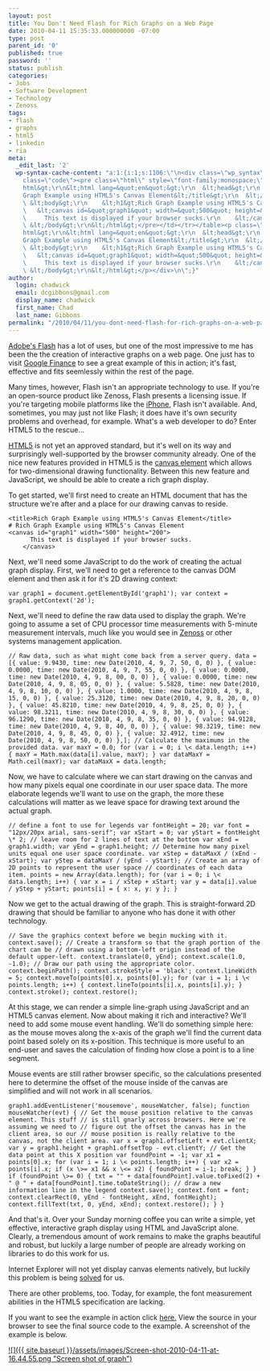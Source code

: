 ```yaml
---
layout: post
title: You Don't Need Flash for Rich Graphs on a Web Page
date: 2010-04-11 15:35:33.000000000 -07:00
type: post
parent_id: '0'
published: true
password: ''
status: publish
categories:
- Jobs
- Software Development
- Technology
- Zenoss
tags:
- flash
- graphs
- html5
- linkedin
- ria
meta:
  _edit_last: '2'
  wp-syntax-cache-content: "a:1:{i:1;s:1106:\"\n<div class=\"wp_syntax\" style=\"position:relative;\"><table><tr><td
    class=\"code\"><pre class=\"html\" style=\"font-family:monospace;\">&lt;!DOCTYPE
    html&gt;\r\n&lt;html lang=&quot;en&quot;&gt;\r\n  &lt;head&gt;\r\n    &lt;title&gt;Rich
    Graph Example using HTML5's Canvas Element&lt;/title&gt;\r\n  &lt;/head&gt;\r\n
    \ &lt;body&gt;\r\n    &lt;h1&gt;Rich Graph Example using HTML5's Canvas Element&lt;/h1&gt;\r\n
    \   &lt;canvas id=&quot;graph1&quot; width=&quot;500&quot; height=&quot;200&quot;&gt;\r\n
    \     This text is displayed if your browser sucks.\r\n    &lt;/canvas&gt;\r\n
    \ &lt;/body&gt;\r\n&lt;/html&gt;</pre></td></tr></table><p class=\"theCode\" style=\"display:none;\">&lt;!DOCTYPE
    html&gt;\r\n&lt;html lang=&quot;en&quot;&gt;\r\n  &lt;head&gt;\r\n    &lt;title&gt;Rich
    Graph Example using HTML5's Canvas Element&lt;/title&gt;\r\n  &lt;/head&gt;\r\n
    \ &lt;body&gt;\r\n    &lt;h1&gt;Rich Graph Example using HTML5's Canvas Element&lt;/h1&gt;\r\n
    \   &lt;canvas id=&quot;graph1&quot; width=&quot;500&quot; height=&quot;200&quot;&gt;\r\n
    \     This text is displayed if your browser sucks.\r\n    &lt;/canvas&gt;\r\n
    \ &lt;/body&gt;\r\n&lt;/html&gt;</p></div>\n\";}"
author:
  login: chadwick
  email: dcgibbons@gmail.com
  display_name: chadwick
  first_name: Chad
  last_name: Gibbons
permalink: "/2010/04/11/you-dont-need-flash-for-rich-graphs-on-a-web-page/"
---
```

[Adobe's Flash](http://www.adobe.com/flashplatform/) has a lot of uses, but one of the most impressive to me has been the the creation of interactive graphs on a web page. One just has to visit [Google Finance](http://www.google.com/finance?q=NASDAQ:GOOG) to see a great example of this in action; it's fast, effective and fits seemlessly within the rest of the page.

Many times, however, Flash isn't an appropriate technology to use. If you're an open-source product like Zenoss, Flash presents a licensing issue. If you're targeting mobile platforms like the [iPhone](http://www.apple.com/iphone/), Flash isn't available. And, sometimes, you may just not like Flash; it does have it's own security problems and overhead, for example. What's a web developer to do? Enter HTML5 to the rescue...

[HTML5](http://en.wikipedia.org/wiki/Html5) is not yet an approved standard, but it's well on its way and surprisingly well-supported by the browser community already. One of the nice new features provided in HTML5 is the [canvas element](http://en.wikipedia.org/wiki/Canvas_element) which allows for two-dimensional drawing functionality. Between this new feature and JavaScript, we should be able to create a rich graph display.

<!--nextpage-->  
To get started, we'll first need to create an HTML document that has the structure we're after and a place for our drawing canvas to reside.

```
<title>Rich Graph Example using HTML5's Canvas Element</title>
# Rich Graph Example using HTML5's Canvas Element
<canvas id="graph1" width="500" height="200">
      This text is displayed if your browser sucks.
    </canvas>
```

<!--nextpage-->  
Next, we'll need some JavaScript to do the work of creating the actual graph display. First, we'll need to get a reference to the canvas DOM element and then ask it for it's 2D drawing context:

```
var graph1 = document.getElementById('graph1'); var context = graph1.getContext('2d');
```

Next, we'll need to define the raw data used to display the graph. We're going to assume a set of CPU processor time measurements with 5-minute measurement intervals, much like you would see in [Zenoss](http://www.zenoss.com/) or other systems management application.

```
// Raw data, such as what might come back from a server query. data = [{ value: 9.9430, time: new Date(2010, 4, 9, 7, 50, 0, 0) }, { value: 0.0000, time: new Date(2010, 4, 9, 7, 55, 0, 0) }, { value: 0.0000, time: new Date(2010, 4, 9, 8, 00, 0, 0) }, { value: 0.0000, time: new Date(2010, 4, 9, 8, 05, 0, 0) }, { value: 5.5828, time: new Date(2010, 4, 9, 8, 10, 0, 0) }, { value: 1.0000, time: new Date(2010, 4, 9, 8, 15, 0, 0) }, { value: 25.3120, time: new Date(2010, 4, 9, 8, 20, 0, 0) }, { value: 45.8210, time: new Date(2010, 4, 9, 8, 25, 0, 0) }, { value: 98.3211, time: new Date(2010, 4, 9, 8, 30, 0, 0) }, { value: 96.1290, time: new Date(2010, 4, 9, 8, 35, 0, 0) }, { value: 94.9128, time: new Date(2010, 4, 9, 8, 40, 0, 0) }, { value: 98.3219, time: new Date(2010, 4, 9, 8, 45, 0, 0) }, { value: 32.4912, time: new Date(2010, 4, 9, 8, 50, 0, 0) },]; // Calculate the maximums in the provided data. var maxY = 0.0; for (var i = 0; i \< data.length; i++) { maxY = Math.max(data[i].value, maxY); } var dataMaxY = Math.ceil(maxY); var dataMaxX = data.length;
```

<!--nextpage-->  
Now, we have to calculate where we can start drawing on the canvas and how many pixels equal one coordinate in our user space data. The more elaborate legends we'll want to use on the graph, the more these calculations will matter as we leave space for drawing text around the actual graph.

```
// define a font to use for legends var fontHeight = 20; var font = "12px/20px arial, sans-serif"; var xStart = 0; var yStart = fontHeight \* 2; // leave room for 2 lines of text at the bottom var xEnd = graph1.width; var yEnd = graph1.height; // Determine how many pixel units equal one user space coordinate. var xStep = dataMaxX / (xEnd - xStart); var yStep = dataMaxY / (yEnd - yStart); // Create an array of 2D points to represent the user space // coordinates of each data item. points = new Array(data.length); for (var i = 0; i \< data.length; i++) { var x = i / xStep + xStart; var y = data[i].value / yStep + yStart; points[i] = { x: x, y: y }; }
```

Now we get to the actual drawing of the graph. This is straight-forward 2D drawing that should be familiar to anyone who has done it with other technology.

```
// Save the graphics context before we begin mucking with it. context.save(); // Create a transform so that the graph portion of the chart can be // drawn using a bottom-left origin instead of the default upper-left. context.translate(0, yEnd); context.scale(1.0, -1.0); // Draw our path using the appropriate color. context.beginPath(); context.strokeStyle = 'black'; context.lineWidth = 5; context.moveTo(points[0].x, points[0].y); for (var i = 1; i \< points.length; i++) { context.lineTo(points[i].x, points[i].y); } context.stroke(); context.restore();
```

<!--nextpage-->  
At this stage, we can render a simple line-graph using JavaScript and an HTML5 canvas element. Now about making it rich and interactive? We'll need to add some mouse event handling. We'll do something simple here: as the mouse moves along the x-axis of the graph we'll find the current data point based solely on its x-position. This technique is more useful to an end-user and saves the calculation of finding how close a point is to a line segment.

Mouse events are still rather browser specific, so the calculations presented here to determine the offset of the mouse inside of the canvas are simplified and will not work in all scenarios.

```
graph1.addEventListener('mousemove', mouseWatcher, false); function mouseWatcher(evt) { // Get the mouse position relative to the canvas element. This stuff // is still gnarly across browsers. Here we're assuming we need to // figure out the offset the canvas has in the client area, so our // mouse position is really relative to the canvas, not the client area. var x = graph1.offsetLeft + evt.clientX; var y = graph1.height + graph1.offsetTop - evt.clientY; // Get the data point at this X position var foundPoint = -1; var x1 = points[0].x; for (var i = 1; i \< points.length; i++) { var x2 = points[i].x; if (x \>= x1 && x \<= x2) { foundPoint = i-1; break; } } if (foundPoint \>= 0) { txt = "" + data[foundPoint].value.toFixed(2) + " @ " + data[foundPoint].time.toDateString(); // draw a new information line in the legend context.save(); context.font = font; context.clearRect(0, yEnd - fontHeight, xEnd, fontHeight); context.fillText(txt, 0, yEnd, xEnd); context.restore(); } }
```

<!--nextpage-->  
And that's it. Over your Sunday morning coffee you can write a simple, yet effective, interactive graph display using HTML and JavaScript alone. Clearly, a tremendous amount of work remains to make the graphs beautiful and robust, but luckily a large number of people are already working on libraries to do this work for us.

Internet Explorer will not yet display canvas elements natively, but luckily this problem is being [solved](http://blog.vlad1.com/2008/07/30/no-browser-left-behind/) for us.

There are other problems, too. Today, for example, the font measurement abilities in the HTML5 specification are lacking.

If you want to see the example in action click [here.](http://chadgibbons.com/wp-content/uploads/2010/04/canvas-graphs.html) View the source in your browser to see the final source code to the example. A screenshot of the example is below.

[![]({{ site.baseurl }}/assets/images/Screen-shot-2010-04-11-at-16.44.55.png "Screen shot of graph")](http://chadgibbons.com/wp-content/uploads/2010/04/Screen-shot-2010-04-11-at-16.44.55.png)

